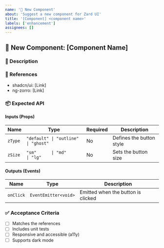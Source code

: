 ```yaml
---
name: '🚀 New Component'
about: 'Suggest a new component for Zard UI'
title: '[Component] <component name>'
labels: ['enhancement']
assignees: []
---
```


## 🚀 New Component: [Component Name]

### 📖 Description

<!-- Describe the purpose of the component and its expected use cases.   -->

### 🎨 References

<!-- Include links to reference designs or inspirations for the component. -->

- shadcn/ui: [Link]
- ng-zorro: [Link]

### 📦 Expected API

#### **Inputs (Props)**

<!-- List all the inputs (props) that the component should accept. -->

| Name    | Type                                | Required | Description              |
| ------- | ----------------------------------- | -------- | ------------------------ |
| `zType` | `"default" \| "outline" \| "ghost"` | No       | Defines the button style |
| `zSize` | `"sm"      \| "md"      \| "lg"`    | No       | Sets the button size     |

#### **Outputs (Events)**

<!-- List all the outputs (events) that the component should emit. -->

| Name      | Type                 | Description                        |
| --------- | -------------------- | ---------------------------------- |
| `onClick` | `EventEmitter<void>` | Emitted when the button is clicked |

### ✅ Acceptance Criteria

- [ ] Matches the references
- [ ] Includes unit tests
- [ ] Responsive and accessible (a11y)
- [ ] Supports dark mode
